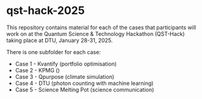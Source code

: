 # qst-hack-2025

This repository contains material for each of the cases that participants will work on at the Quantum Science & Technology Hackathon (QST-Hack) taking place at DTU, January 28-31, 2025.

There is one subfolder for each case:
- Case 1 - Kvantify (portfolio optimisation)
- Case 2 - KPMG ()
- Case 3 - Qpurpose (climate simulation)
- Case 4 - DTU (photon counting with machine learning)
- Case 5 - Science Melting Pot (science communication)


